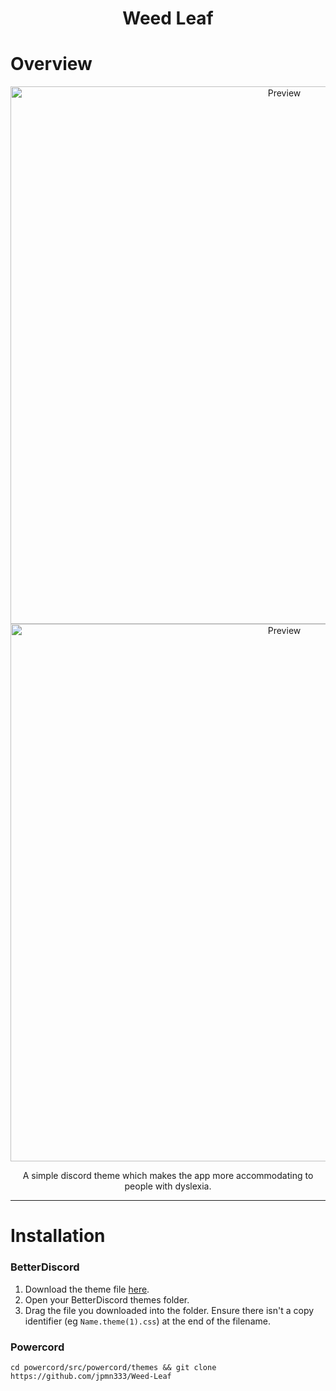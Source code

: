 <h1 align="center">Weed Leaf</h1>

# Overview

<p align="center">
  <img alt="Preview" width="860" alt="preview" src="https://i.imgur.com/u1I4AAb.png">
  <img alt="Preview" width="860" alt="preview" src="https://i.imgur.com/ErFLmiJ.png">
<p align="center">

<p align="center">A simple discord theme which makes the app more accommodating to people with dyslexia.</p>

---

# Installation

### BetterDiscord

1. Download the theme file [here](https://downgit.github.io/#/home?url=https://github.com/jpmn333/Weed-Leaf/blob/main/Weed-Leaf.theme.css).
2. Open your BetterDiscord themes folder.
3. Drag the file you downloaded into the folder. Ensure there isn't a copy identifier (eg `Name.theme(1).css`) at the end of the filename.

### Powercord

```cd powercord/src/powercord/themes && git clone https://github.com/jpmn333/Weed-Leaf```
